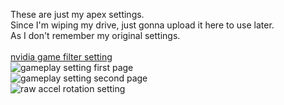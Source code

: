 These are just my apex settings.<br>
Since I'm wiping my drive, just gonna upload it here to use later.<br>
As I don't remember my original settings.<br>
<br>
[nvidia game filter setting](blob:https://www.youtube.com/a7f99512-355e-44fc-8898-031e565c0e4d)<br>
![gameplay setting first page](/../../../../rabbitfishy/apex-settings/blob/main/gameplay%201.png)<br>
![gameplay setting second page](/../../../../rabbitfishy/apex-settings/blob/main/gameplay%202.png)<br>
![raw accel rotation setting](/../../../../rabbitfishy/apex-settings/blob/main/raw%20accel%20settings/mouse%20rotation%20(viper%20mini).PNG)
